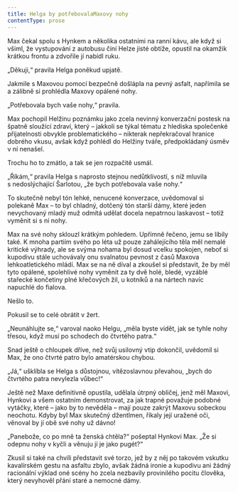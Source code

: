 ```yaml
---
title: Helga by potřebovalaMaxovy nohy
contentType: prose
---
```


<section>

Max čekal spolu s Hynkem a několika ostatními na ranní kávu, ale když si všiml, že vystupování z autobusu činí Helze jisté obtíže, opustil na okamžik krátkou frontu a zdvořile jí nabídl ruku.

„Děkuji,“ pravila Helga poněkud upjatě.

Jakmile s Maxovou pomocí bezpečně došlápla na pevný asfalt, napřímila se a zálibně si prohlédla Maxovy opálené nohy.

„Potřebovala bych vaše nohy,“ pravila.

Max pochopil Helžinu poznámku jako zcela nevinný konverzační postesk na špatně sloužící zdraví, který – jakkoli se týkal tématu z hlediska společenké přijatelnosti obvykle problematického – nikterak nepřekračoval hranice dobrého vkusu, avšak když pohlédl do Helžiny tváře, předpokládaný úsměv v ní nenašel.

Trochu ho to zmátlo, a tak se jen rozpačitě usmál.

„Říkám,“ pravila Helga s naprosto stejnou nedůtklivostí, s níž mluvila s nedoslýchající Šarlotou, „že bych potřebovala vaše nohy.“

To skutečně nebyl tón lehké, nenucené konverzace, uvědomoval si polekaně Max – to byl chladný, dotčený tón starší dámy, které jeden nevychovaný mladý muž odmítá udělat docela nepatrnou laskavost – totiž vyměnit si s ní nohy.

Max na své nohy sklouzl krátkým pohledem. Upřímně řečeno, jemu se líbily také. K mnoha partiím svého po léta už pouze zahálejícího těla měl nemalé kritické výhrady, ale se svýma nohama byl dosud vcelku spokojen, neboť si kupodivu stále uchovávaly onu svalnatou pevnost z časů Maxova lehkoatletického mládí. Max se na ně díval a zkoušel si představit, že by měl tyto opálené, spolehlivé nohy vyměnit za ty dvě holé, bledé, vyzáblé stařecké končetiny plné křečových žil, u kotníků a na nártech navíc napuchlé do fialova.

Nešlo to.

Pokusil se to celé obrátit v žert.

„Neunáhlujte se,“ varoval naoko Helgu, „měla byste vidět, jak se tyhle nohy třesou, když musí po schodech do čtvrtého patra.“

Snad ještě o chloupek dříve, než svůj usilovný vtip dokončil, uvědomil si Max, že ono čtvrté patro bylo amatérskou chybou.

„Já,“ ušklíbla se Helga s důstojnou, vítězoslavnou převahou, „bych do čtvrtého patra nevylezla vůbec!“

Ještě než Maxe definitivně opustila, udělala útrpný obličej, jenž měl Maxovi, Hynkovi a všem ostatním demonstrovat, za jak trapné považuje podobné vytáčky, které – jako by to nevěděla – mají pouze zakrýt Maxovu sobeckou neochotu. Kdyby byl Max skutečný džentlmen, říkaly její uražené oči, věnoval by jí obě své nohy už dávno!

„Panebože, co po mně ta ženská chtěla?“ pošeptal Hynkovi Max. „Že si odepnu nohy v kyčli a věnuju jí je jako pugét?“

Zkusil si také na chvíli představit své torzo, jež by z něj po takovém vskutku kavalírském gestu na asfaltu zbylo, avšak žádná ironie a kupodivu ani žádný racionální výklad oné scény ho zcela nezbavily provinilého pocitu člověka, který nevyhověl přání staré a nemocné dámy.

</section>
